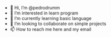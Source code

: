 - 👋 Hi, I’m @pedrodrumm
- 👀 I’m interested in learn program
- 🌱 I’m currently learning basic language
- 💞️ I’m looking to collaborate on simple projects
- 📫 How to reach me here and my email

<!---
pedrodrumm/pedrodrumm is a ✨ special ✨ repository because its `README.md` (this file) appears on your GitHub profile.
You can click the Preview link to take a look at your changes.
--->
